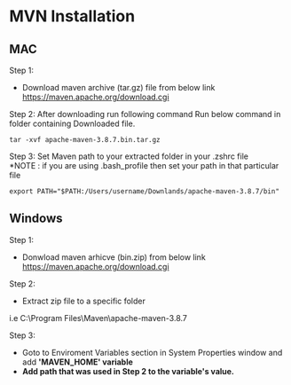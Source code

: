 # MVN Installation

## MAC 

Step 1:
- Download maven archive (tar.gz) file from below link
https://maven.apache.org/download.cgi

Step 2: After downloading run following command
Run below command in folder containing Downloaded file.
```
tar -xvf apache-maven-3.8.7.bin.tar.gz
```

Step 3: Set Maven path to your extracted folder in your .zshrc file <br>
*NOTE : if you are using .bash_profile then set your path in that particular file

```
export PATH="$PATH:/Users/username/Downlands/apache-maven-3.8.7/bin"
```

## Windows

Step 1:
- Donwload maven arhicve (bin.zip) from below link
https://maven.apache.org/download.cgi

Step 2:
- Extract zip file to a specific folder

i.e C:\Program Files\Maven\apache-maven-3.8.7

Step 3:
- Goto to Enviroment Variables section in System Properties window and add <b>'MAVEN_HOME'<b>
  variable
- Add path that was used in Step 2 to the variable's value.
